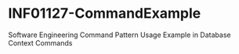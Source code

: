 # INF01127-CommandExample
Software Engineering Command Pattern Usage Example in Database Context Commands
